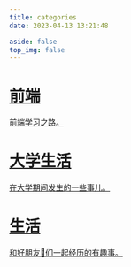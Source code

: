 ```yaml
---
title: categories
date: 2023-04-13 13:21:48

aside: false
top_img: false
---
```


<style>
  #libCategories .card-wrap:hover .card-info:after {
    width: 300%;
  }
</style>
<link rel="stylesheet" type="text/css" href="https://npm.elemecdn.com/js-heo@1.0.11/3dCard/no3d.css">

<div id='libCategories'>
<div id="lib-cards" class="container">

<a href='javascript:void(0);' onClick='pjax.loadUrl("/categories/前端开发/")'>
<card data-image="https://img02.anzhiy.cn/adminuploads/1/2022/09/05/6315e144528fb.webp">
<h1 slot="header">前端</h1>
<p slot="content">前端学习之路。</p>
</card>
</a>

<a href='javascript:void(0);' onClick='pjax.loadUrl("/categories/大学生涯/")'>
  <card data-image="https://img02.anzhiy.cn/adminuploads/1/2022/09/05/6315e1433f197.webp">
    <h1 slot="header">大学生活</h1>
    <p slot="content">在大学期间发生的一些事儿。</p>
  </card>
</a>

<a href='javascript:void(0);' onClick='pjax.loadUrl("/categories/生活日常/")'>
  <card data-image="https://img02.anzhiy.cn/adminuploads/1/2022/09/05/6315e142a69a9.webp">
    <h1 slot="header">生活</h1>
    <p slot="content">和好朋友👬们一起经历的有趣事。</p>
  </card>
</a>

</div>
</div>

<script src='https://lf6-cdn-tos.bytecdntp.com/cdn/expire-1-M/vue/2.6.14/vue.min.js' data-pjax></script>

<script type="text/javascript" src="https://cdn1.tianli0.top/npm/js-heo@1.0.11/3dCard/no3d.js" data-pjax></script>